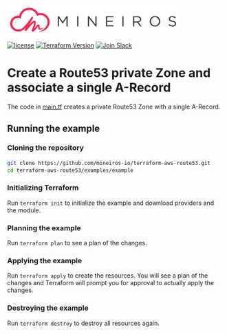 [<img src="https://raw.githubusercontent.com/mineiros-io/brand/3bffd30e8bdbbde32c143e2650b2faa55f1df3ea/mineiros-primary-logo.svg" width="400"/>][homepage]

[![license][badge-license]][apache20]
[![Terraform Version][badge-terraform]][releases-terraform]
[![Join Slack][badge-slack]][slack]

# Create a Route53 private Zone and associate a single A-Record

The code in [main.tf] creates a private Route53 Zone with a single A-Record.

## Running the example

### Cloning the repository

```bash
git clone https://github.com/mineiros-io/terraform-aws-route53.git
cd terraform-aws-route53/examples/example
```

### Initializing Terraform

Run `terraform init` to initialize the example and download providers and the module.

### Planning the example

Run `terraform plan` to see a plan of the changes.

### Applying the example

Run `terraform apply` to create the resources.
You will see a plan of the changes and Terraform will prompt you for approval to actually apply the changes.

### Destroying the example

Run `terraform destroy` to destroy all resources again.

<!-- References -->

[main.tf]: https://github.com/mineiros-io/terraform-aws-route53/blob/master/examples/private-hosted-zone/main.tf
[homepage]: https://mineiros.io/?ref=terraform-aws-route53
[badge-license]: https://img.shields.io/badge/license-Apache%202.0-brightgreen.svg
[badge-terraform]: https://img.shields.io/badge/terraform-1.x%20|%200.15%200.14%20|%200.13%20|%200.12.20+-623CE4.svg?logo=terraform
[badge-slack]: https://img.shields.io/badge/slack-@mineiros--community-f32752.svg?logo=slack
[releases-terraform]: https://github.com/hashicorp/terraform/releases
[apache20]: https://opensource.org/licenses/Apache-2.0
[slack]: https://join.slack.com/t/mineiros-community/shared_invite/zt-ehidestg-aLGoIENLVs6tvwJ11w9WGg
